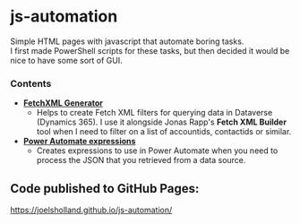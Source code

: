 # js-automation

Simple HTML pages with javascript that automate boring tasks.  
I first made PowerShell scripts for these tasks, but then decided it would be nice to have some sort of GUI.

### Contents
- [**FetchXML Generator**](https://joelsholland.github.io/js-automation/fetchxml/Fetchxml-generator.htm)
  - Helps to create Fetch XML filters for querying data in Dataverse (Dynamics 365). I use it alongside Jonas Rapp's **Fetch XML Builder** tool when I need to filter on a list of accountids, contactids or similar.
- [**Power Automate expressions**](https://joelsholland.github.io/js-automation/power-automate/power-automate-expression.html)
  - Creates expressions to use in Power Automate when you need to process the JSON that you retrieved from a data source.

## Code published to GitHub Pages:  
https://joelsholland.github.io/js-automation/
